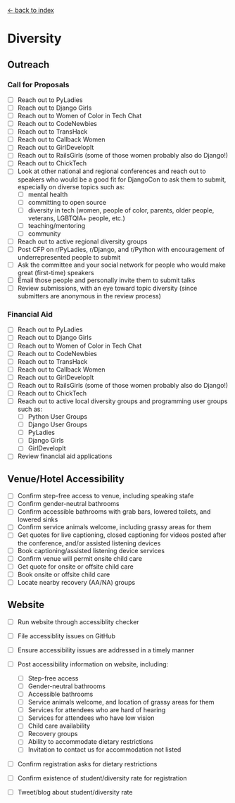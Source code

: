 [<- back to index](../README.md)

# Diversity

## Outreach

### Call for Proposals 

- [ ] Reach out to PyLadies 
- [ ] Reach out to Django Girls 
- [ ] Reach out to Women of Color in Tech Chat 
- [ ] Reach out to CodeNewbies 
- [ ] Reach out to TransHack 
- [ ] Reach out to Callback Women 
- [ ] Reach out to GirlDevelopIt 
- [ ] Reach out to RailsGirls (some of those women probably also do Django!)
- [ ] Reach out to ChickTech 
- [ ] Look at other national and regional conferences and reach out to speakers who would be a good fit for DjangoCon to ask them to submit, especially on diverse topics such as: 
  - [ ] mental health 
  - [ ] committing to open source 
  - [ ] diversity in tech (women, people of color, parents, older people, veterans, LGBTQIA+ people, etc.)
  - [ ] teaching/mentoring 
  - [ ] community 
- [ ] Reach out to active regional diversity groups 
- [ ] Post CFP on r/PyLadies, r/Django, and r/Python with encouragement of underrepresented people to submit 
- [ ] Ask the committee and your social network for people who would make great (first-time) speakers 
- [ ] Email those people and personally invite them to submit talks
- [ ] Review submissions, with an eye toward topic diversity (since submitters are anonymous in the review process)

### Financial Aid 

- [ ] Reach out to PyLadies 
- [ ] Reach out to Django Girls 
- [ ] Reach out to Women of Color in Tech Chat 
- [ ] Reach out to CodeNewbies 
- [ ] Reach out to TransHack 
- [ ] Reach out to Callback Women 
- [ ] Reach out to GirlDevelopIt 
- [ ] Reach out to RailsGirls (some of those women probably also do Django!)
- [ ] Reach out to ChickTech 
- [ ] Reach out to active local diversity groups and programming user groups such as: 
  - [ ] Python User Groups 
  - [ ] Django User Groups 
  - [ ] PyLadies 
  - [ ] Django Girls 
  - [ ] GirlDevelopIt
- [ ] Review financial aid applications  

## Venue/Hotel Accessibility 

- [ ] Confirm step-free access to venue, including speaking stafe 
- [ ] Confirm gender-neutral bathrooms 
- [ ] Confirm accessible bathrooms with grab bars, lowered toilets, and lowered sinks 
- [ ] Confirm service animals welcome, including grassy areas for them 
- [ ] Get quotes for live captioning, closed captioning for videos posted after the conference, and/or assisted listening devices 
- [ ] Book captioning/assisted listening device services 
- [ ] Confirm venue will permit onsite child care 
- [ ] Get quote for onsite or offsite child care 
- [ ] Book onsite or offsite child care 
- [ ] Locate nearby recovery (AA/NA) groups 

## Website 

- [ ] Run website through accessiblity checker 
- [ ] File accessiblity issues on GitHub 
- [ ] Ensure accessibility issues are addressed in a timely manner 
- [ ] Post accessibility information on website, including: 
  - [ ] Step-free access 
  - [ ] Gender-neutral bathrooms 
  - [ ] Accessible bathrooms 
  - [ ] Service animals welcome, and location of grassy areas for them 
  - [ ] Services for attendees who are hard of hearing 
  - [ ] Services for attendees who have low vision 
  - [ ] Child care availability 
  - [ ] Recovery groups 
  - [ ] Ability to accommodate dietary restrictions 
  - [ ] Invitation to contact us for accommodation not listed 
- [ ] Confirm registration asks for dietary restrictions 
- [ ] Confirm existence of student/diversity rate for registration 
- [ ] Tweet/blog about student/diversity rate 

